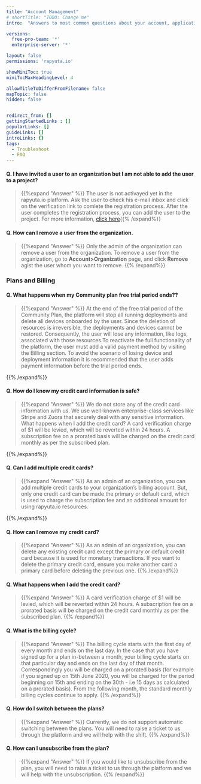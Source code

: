 ```yaml
---
title: "Account Management"
# shortTitle: "TODO: Change me"
intro:  "Answers to most common questions about your account, applications and the platform"

versions:
  free-pro-team: '*'
  enterprise-server: '*'

layout: false
permissions: 'rapyuta.io'

showMiniToc: true
miniTocMaxHeadingLevel: 4

allowTitleToDifferFromFilename: false
mapTopic: false
hidden: false


redirect_from: []
gettingStartedLinks : []
popularLinks: []
guideLinks: []
introLinks: {}
tags:
  - Troubleshoot
  - FAQ
---
```


#### Q. I have invited a user to an organization but I am not able to add the user to a project?
> {{%expand "Answer" %}}
  The user is not activayed yet in the rapyuta.io platform. Ask the user to check his e-mail inbox and click on the verification link to comlete the registration process. After the user completes the registration process, you can add the user to the project. For more information, [click here](/how-to-guides/account-management/managing-users/)
​{{% /expand%}}
#### Q. How can I remove a user from the organization.
> {{%expand "Answer" %}}
  Only the admin of the organization can remove a user from the organization. To remove a user from the organization, go to **Account>Organization** page, and click **Remove** agist the user whom you want to remove.
​{{% /expand%}}



### Plans and Billing

#### Q. What happens when my Community plan free trial period ends??
> {{%expand "Answer" %}}
At the end of the free trial period of the Community Plan, the platform will stop all running deployments and delete all devices onboarded by the user. Since the deletion of resources is irreversible, the deployments and devices cannot be restored. Consequently, the user will lose any information, like logs, associated with those resources.To reactivate the full functionality of the platform, the user must add a valid payment method by visiting the Billing section. To avoid the scenario of losing device and deployment information it is recommended that the user adds payment information before the trial period ends.

{{% /expand%}}
 
#### Q. How do I know my credit card information is safe?
> {{%expand "Answer" %}}
We do not store any of the credit card information with us. We use well-known enterprise-class services like Stripe and Zuora that securely deal with any sensitive information.
What happens when I add the credit card?
A card verification charge of $1 will be levied, which will be reverted within 24 hours. A subscription fee on a prorated basis will be charged on the credit card monthly as per the subscribed plan.

{{% /expand%}}
 


#### Q. Can I add multiple credit cards?
> {{%expand "Answer" %}}
As an admin of an organization, you can add multiple credit cards to your organization’s billing account. But, only one credit card can be made the primary or default card, which is used to charge the subscription fee and an additional amount for using rapyuta.io resources.

{{% /expand%}}




#### Q. How can I remove my credit card?
> {{%expand "Answer" %}}
As an admin of an organization, you can delete any existing credit card except the primary or default credit card because it is used for monetary transactions. If you want to delete the primary credit card, ensure you make another card a primary card before deleting the previous one.
{{% /expand%}}


#### Q. What happens when I add the credit card?
> {{%expand "Answer" %}}
A card verification charge of $1 will be levied, which will be reverted within 24 hours. A subscription fee on a prorated basis will be charged on the credit card monthly as per the subscribed plan.
{{% /expand%}}

#### Q. What is the billing cycle?
> {{%expand "Answer" %}}
The billing cycle starts with the first day of every month and ends on the last day. In the case that you have signed up for a plan in-between a month, your billing cycle starts on that particular day and ends on the last day of that month. Correspondingly you will be charged on a prorated basis (for example if you signed up on 15th June 2020, you will be charged for the period beginning on 15th and ending on the 30th - i.e 15 days as calculated on a prorated basis). From the following month, the standard monthly billing cycles continue to apply.
{{% /expand%}}

#### Q. How do I switch between the plans?
> {{%expand "Answer" %}}
Currently, we do not support automatic switching between the plans. You will need to raise a ticket to us through the platform and we will help with the shift.
{{% /expand%}}


#### Q. How can I unsubscribe from the plan?
> {{%expand "Answer" %}}
If you would like to unsubscribe from the plan, you will need to raise a ticket to us through the platform and we will help with the unsubscription.
{{% /expand%}}
